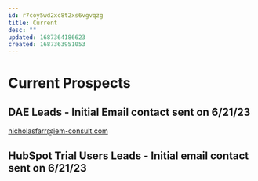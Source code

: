 ```yaml
---
id: r7coy5wd2xc8t2xs6vgvqzg
title: Current
desc: ""
updated: 1687364186623
created: 1687363951053
---
```


# Current Prospects

## DAE Leads - Initial Email contact sent on 6/21/23

nicholasfarr@iem-consult.com

## HubSpot Trial Users Leads - Initial email contact sent on 6/21/23
